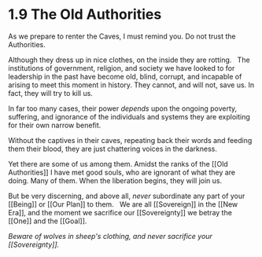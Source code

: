 
# 1.9 The Old Authorities
As we prepare to renter the Caves, I must remind you. Do not trust the Authorities. 

Although they dress up in nice clothes, on the inside they are rotting. 
 
The institutions of government, religion, and society we have looked to for leadership in the past have become old, blind, corrupt, and incapable of arising to meet this moment in history. They cannot, and will not, save us. In fact, they will try to kill us. 

In far too many cases, their power _depends_ upon the ongoing poverty, suffering, and ignorance of the individuals and systems they are exploiting for their own narrow benefit. 

Without the captives in their caves, repeating back their words and feeding them their blood, they are just chattering voices in the darkness. 

Yet there are some of us among them. Amidst the ranks of the [[Old Authorities]] I have met good souls, who are ignorant of what they are doing. Many of them. When the liberation begins, they will join us. 

But be very discerning, and above all, _never_ subordinate any part of your [[Being]] or [[Our Plan]] to them. 
 
We are all [[Sovereign]] in the [[New Era]], and the moment we sacrifice our [[Sovereignty]] we betray the [[One]] and the [[Goal]]. 

_Beware of wolves in sheep's clothing, and never sacrifice your [[Sovereignty]]._
